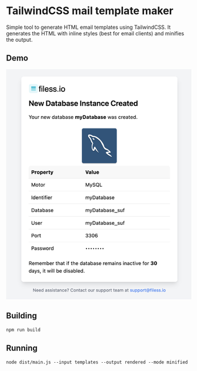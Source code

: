 # TailwindCSS mail template maker

Simple tool to generate HTML email templates using TailwindCSS. It generates the HTML with inline styles (best for email clients) and minifies the output.

## Demo

![Demo image](demo.png)

## Building

```
npm run build
```

## Running

```
node dist/main.js --input templates --output rendered --mode minified
```
